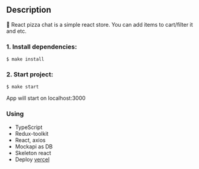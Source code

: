 ## Description

🍕 React pizza chat is a simple react store. You can add items to cart/filter it and etc.

### 1. Install dependencies:

```
$ make install
```

### 2. Start project:

```
$ make start
```

App will start on localhost:3000

### Using

- TypeScript
- Redux-toolkit
- React, axios
- Mockapi as DB
- Skeleton react
- Deploy [vercel](https://pizza-react-theta.vercel.app/)
